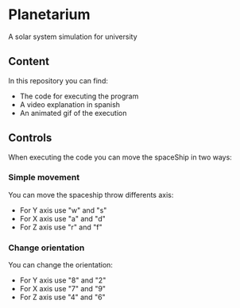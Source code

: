 # Planetarium
A solar system simulation for university

## Content
In this repository you can find:
+ The code for executing the program
+ A video explanation in spanish
+ An animated gif of the execution

## Controls
When executing the code you can move the spaceShip in two ways:

### Simple movement
You can move the spaceship throw differents axis:
+ For Y axis use "w" and "s"
+ For X axis use "a" and "d"
+ For Z axis use "r" and "f"

### Change orientation
You can change the orientation:
+ For Y axis use "8" and "2"
+ For X axis use "7" and "9"
+ For Z axis use "4" and "6"

